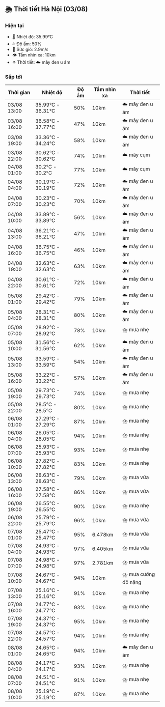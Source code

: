 ## 🌦️ Thời tiết Hà Nội (03/08)

### Hiện tại

- 🌡️ Nhiệt độ: 35.99℃
- 💦 Độ ẩm: 50%
- 💨 Sức gió: 2.9m/s
- 👁️ Tầm nhìn xa: 10km
- ☂️ Thời tiết: ☁️ mây đen u ám

### Sắp tới

| Thời gian | Nhiệt độ | Độ ẩm | Tầm nhìn xa | Thời tiết |
| --- | --- | --- | --- | --- |
| 03/08 13:00 | 35.99℃ - 36.31℃ | 50% | 10km | ☁️ mây đen u ám |
| 03/08 16:00 | 36.58℃ - 37.77℃ | 47% | 10km | ☁️ mây đen u ám |
| 03/08 19:00 | 33.36℃ - 34.24℃ | 58% | 10km | ☁️ mây đen u ám |
| 03/08 22:00 | 30.62℃ - 30.62℃ | 74% | 10km | ☁️ mây cụm |
| 04/08 01:00 | 30.2℃ - 30.2℃ | 77% | 10km | ☁️ mây cụm |
| 04/08 04:00 | 30.19℃ - 30.19℃ | 72% | 10km | ☁️ mây đen u ám |
| 04/08 07:00 | 30.23℃ - 30.23℃ | 70% | 10km | ☁️ mây đen u ám |
| 04/08 10:00 | 33.89℃ - 33.89℃ | 56% | 10km | ☁️ mây đen u ám |
| 04/08 13:00 | 36.21℃ - 36.21℃ | 47% | 10km | ☁️ mây đen u ám |
| 04/08 16:00 | 36.75℃ - 36.75℃ | 46% | 10km | ☁️ mây đen u ám |
| 04/08 19:00 | 32.63℃ - 32.63℃ | 63% | 10km | ☁️ mây đen u ám |
| 04/08 22:00 | 30.61℃ - 30.61℃ | 72% | 10km | ☁️ mây đen u ám |
| 05/08 01:00 | 29.42℃ - 29.42℃ | 79% | 10km | ☁️ mây đen u ám |
| 05/08 04:00 | 28.31℃ - 28.31℃ | 80% | 10km | ☁️ mây đen u ám |
| 05/08 07:00 | 28.92℃ - 28.92℃ | 78% | 10km | ⛈️ mưa nhẹ |
| 05/08 10:00 | 31.56℃ - 31.56℃ | 62% | 10km | ☁️ mây đen u ám |
| 05/08 13:00 | 33.59℃ - 33.59℃ | 54% | 10km | ☁️ mây đen u ám |
| 05/08 16:00 | 33.22℃ - 33.22℃ | 57% | 10km | ☁️ mây đen u ám |
| 05/08 19:00 | 29.73℃ - 29.73℃ | 74% | 10km | ⛈️ mưa nhẹ |
| 05/08 22:00 | 28.5℃ - 28.5℃ | 80% | 10km | ⛈️ mưa nhẹ |
| 06/08 01:00 | 27.29℃ - 27.29℃ | 87% | 10km | ⛈️ mưa nhẹ |
| 06/08 04:00 | 26.05℃ - 26.05℃ | 94% | 10km | ⛈️ mưa nhẹ |
| 06/08 07:00 | 25.93℃ - 25.93℃ | 93% | 10km | ⛈️ mưa nhẹ |
| 06/08 10:00 | 27.82℃ - 27.82℃ | 83% | 10km | ⛈️ mưa nhẹ |
| 06/08 13:00 | 28.63℃ - 28.63℃ | 79% | 10km | ⛈️ mưa vừa |
| 06/08 16:00 | 27.58℃ - 27.58℃ | 86% | 10km | ⛈️ mưa vừa |
| 06/08 19:00 | 26.55℃ - 26.55℃ | 90% | 10km | ⛈️ mưa nhẹ |
| 06/08 22:00 | 25.79℃ - 25.79℃ | 96% | 10km | ⛈️ mưa vừa |
| 07/08 01:00 | 25.47℃ - 25.47℃ | 95% | 6.478km | ⛈️ mưa vừa |
| 07/08 04:00 | 24.93℃ - 24.93℃ | 97% | 6.405km | ⛈️ mưa vừa |
| 07/08 07:00 | 24.98℃ - 24.98℃ | 97% | 2.781km | ⛈️ mưa vừa |
| 07/08 10:00 | 24.67℃ - 24.67℃ | 94% | 10km | ⛈️ mưa cường độ nặng |
| 07/08 13:00 | 25.16℃ - 25.16℃ | 91% | 10km | ⛈️ mưa nhẹ |
| 07/08 16:00 | 24.77℃ - 24.77℃ | 93% | 10km | ⛈️ mưa nhẹ |
| 07/08 19:00 | 24.37℃ - 24.37℃ | 95% | 10km | ⛈️ mưa nhẹ |
| 07/08 22:00 | 24.57℃ - 24.57℃ | 94% | 10km | ⛈️ mưa nhẹ |
| 08/08 01:00 | 24.65℃ - 24.65℃ | 94% | 10km | ☁️ mây đen u ám |
| 08/08 04:00 | 24.17℃ - 24.17℃ | 93% | 10km | ⛈️ mưa nhẹ |
| 08/08 07:00 | 24.51℃ - 24.51℃ | 91% | 10km | ⛈️ mưa nhẹ |
| 08/08 10:00 | 25.19℃ - 25.19℃ | 87% | 10km | ⛈️ mưa nhẹ |
